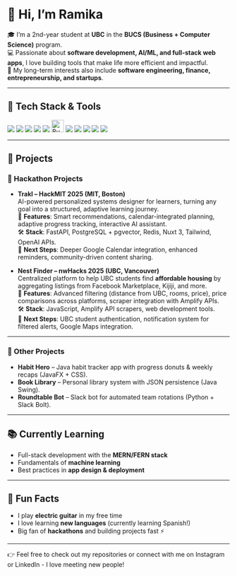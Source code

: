 # 👋 Hi, I’m Ramika  

🎓 I’m a 2nd-year student at **UBC** in the **BUCS (Business + Computer Science)** program.  
💻 Passionate about **software development, AI/ML, and full-stack web apps**, I love building tools that make life more efficient and impactful.  
🚀 My long-term interests also include **software engineering, finance, entrepreneurship, and startups**.  

---

## 🔧 Tech Stack & Tools  

<p align="left">  
  <!-- Languages -->  
  <img src="https://img.shields.io/badge/Java-ED8B00?style=for-the-badge&logo=openjdk&logoColor=white"/>  
  <img src="https://img.shields.io/badge/JavaScript-F7DF1E?style=for-the-badge&logo=javascript&logoColor=black"/>  
  <img src="https://img.shields.io/badge/Python-3776AB?style=for-the-badge&logo=python&logoColor=white"/>  
  <img src="https://img.shields.io/badge/C++-00599C?style=for-the-badge&logo=cplusplus&logoColor=white"/>  

  <!-- Web & App Dev -->  
  <!---<img src="https://img.shields.io/badge/MERN%20Stack-3C873A?style=for-the-badge&logo=mongodb&logoColor=white"/>  
  <img src="https://img.shields.io/badge/FERN%20Stack-0FAAFF?style=for-the-badge&logo=react&logoColor=white"/>  
  <img src="https://img.shields.io/badge/Nuxt-00DC82?style=for-the-badge&logo=nuxt.js&logoColor=white"/>  -->
  <img src="https://img.shields.io/badge/Node.js-339933?style=for-the-badge&logo=node.js&logoColor=white"/>
  <img src="https://bun.sh/logo.svg" alt="Bun" height="28"/>
  <img src="https://img.shields.io/badge/Tailwind_CSS-38B2AC?style=for-the-badge&logo=tailwind-css&logoColor=white"/>  
  <img src="https://img.shields.io/badge/JavaFX-FF6600?style=for-the-badge&logo=java&logoColor=white"/>  
  

  <!-- Backend & DB -->  
  <!---
  <img src="https://img.shields.io/badge/FastAPI-009688?style=for-the-badge&logo=fastapi&logoColor=white"/>  
  <img src="https://img.shields.io/badge/PostgreSQL-336791?style=for-the-badge&logo=postgresql&logoColor=white"/>  
  <img src="https://img.shields.io/badge/Redis-DC382D?style=for-the-badge&logo=redis&logoColor=white"/>  -->

  <!-- Tools -->  
  <img src="https://img.shields.io/badge/Git-F05032?style=for-the-badge&logo=git&logoColor=white"/>  
  <img src="https://img.shields.io/badge/GitHub-181717?style=for-the-badge&logo=github&logoColor=white"/>  
  <img src="https://img.shields.io/badge/Gradle-02303A?style=for-the-badge&logo=gradle&logoColor=white"/>  
</p>  

---

## 📂 Projects  

### 🌟 Hackathon Projects  
- **Trakl – HackMIT 2025 (MIT, Boston)**  
  AI-powered personalized systems designer for learners, turning any goal into a structured, adaptive learning journey.  
  🔑 **Features**: Smart recommendations, calendar-integrated planning, adaptive progress tracking, interactive AI assistant.  
  🛠️ **Stack**: FastAPI, PostgreSQL + pgvector, Redis, Nuxt 3, Tailwind, OpenAI APIs.  
  🌱 **Next Steps**: Deeper Google Calendar integration, enhanced reminders, community-driven content sharing.  

- **Nest Finder – nwHacks 2025 (UBC, Vancouver)**  
  Centralized platform to help UBC students find **affordable housing** by aggregating listings from Facebook Marketplace, Kijiji, and more.  
  🔑 **Features**: Advanced filtering (distance from UBC, rooms, price), price comparisons across platforms, scraper integration with Amplify APIs.  
  🛠️ **Stack**: JavaScript, Amplify API scrapers, web development tools.  
  🌱 **Next Steps**: UBC student authentication, notification system for filtered alerts, Google Maps integration.  

---

### 🎯 Other Projects  
- **Habit Hero** – Java habit tracker app with progress donuts & weekly recaps (JavaFX + CSS).  
- **Book Library** – Personal library system with JSON persistence (Java Swing).  
- **Roundtable Bot** – Slack bot for automated team rotations (Python + Slack Bolt).  

---

## 📚 Currently Learning  
- Full-stack development with the **MERN/FERN stack**  
- Fundamentals of **machine learning**  
- Best practices in **app design & deployment**  

---

## 🎸 Fun Facts  
- I play **electric guitar** in my free time  
- I love learning **new languages** (currently learning Spanish!)  
- Big fan of **hackathons** and building projects fast ⚡  

---

👉 Feel free to check out my repositories or connect with me on Instagram or LinkedIn - I love meeting new people!  
